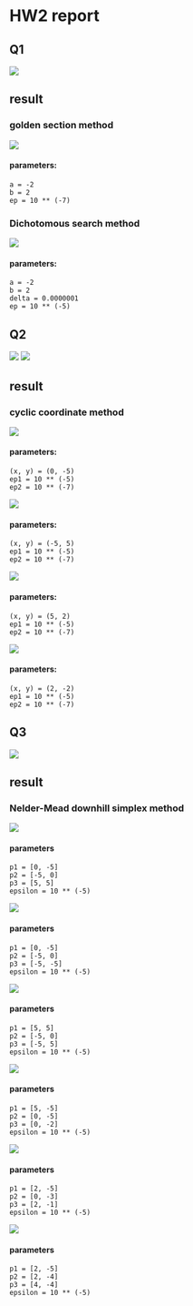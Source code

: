 # HW2 report

## Q1
![](https://i.imgur.com/bbLGE8H.png)

## result

### golden section method
![](https://i.imgur.com/kRwYknJ.png)
#### parameters:
`a = -2`  
`b = 2`  
`ep = 10 ** (-7)`  

### Dichotomous search method
![](https://i.imgur.com/SPAKAfo.png)
#### parameters:
`a = -2`  
`b = 2`  
`delta = 0.0000001`  
`ep = 10 ** (-5)`

## Q2
![](https://i.imgur.com/ZWc4lIl.png)
![](https://i.imgur.com/uBbhkDd.png)

## result

### cyclic coordinate method
![](https://i.imgur.com/6pF70w8.png)
#### parameters:
`(x, y) = (0, -5)`  
`ep1 = 10 ** (-5)`  
`ep2 = 10 ** (-7)`

![](https://i.imgur.com/anDx7sL.png)
#### parameters:
`(x, y) = (-5, 5)`  
`ep1 = 10 ** (-5)`  
`ep2 = 10 ** (-7)`

![](https://i.imgur.com/thRl3SF.png)
#### parameters:
`(x, y) = (5, 2)`  
`ep1 = 10 ** (-5)`  
`ep2 = 10 ** (-7)`

![](https://i.imgur.com/VHjb74O.png)
#### parameters:
`(x, y) = (2, -2)`  
`ep1 = 10 ** (-5)`  
`ep2 = 10 ** (-7)`

## Q3
![](https://i.imgur.com/7Ikt4Wz.png)

## result

### Nelder-Mead downhill simplex method
![](https://i.imgur.com/XBi83Ri.png)

#### parameters
`p1 = [0, -5]`  
`p2 = [-5, 0]`  
`p3 = [5, 5]`  
`epsilon = 10 ** (-5)`  

![](https://i.imgur.com/wZSl1ez.png)
#### parameters
`p1 = [0, -5]`  
`p2 = [-5, 0]`  
`p3 = [-5, -5]`  
`epsilon = 10 ** (-5)`  

![](https://i.imgur.com/uAO8vNf.png)
#### parameters
`p1 = [5, 5]`  
`p2 = [-5, 0]`  
`p3 = [-5, 5]`  
`epsilon = 10 ** (-5)`  

![](https://i.imgur.com/raYH4YG.png)
#### parameters
`p1 = [5, -5]`  
`p2 = [0, -5]`  
`p3 = [0, -2]`  
`epsilon = 10 ** (-5)`  

![](https://i.imgur.com/IWoFYgS.png)
#### parameters
`p1 = [2, -5]`  
`p2 = [0, -3]`  
`p3 = [2, -1]`  
`epsilon = 10 ** (-5)`  

![](https://i.imgur.com/4uueENO.png)
#### parameters
`p1 = [2, -5]`  
`p2 = [2, -4]`  
`p3 = [4, -4]`  
`epsilon = 10 ** (-5)`  
